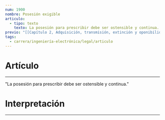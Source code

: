 ```yaml
---
num: 1900
nombre: Posesión exigible
articulo:
  - tipo: texto
    texto: La posesión para prescribir debe ser ostensible y continua.
previo: "[[Capítulo 2, Adquisición, transmisión, extinción y oponibilidad|Capítulo 2, Adquisición, transmisión, extinción y oponibilidad]]"
tags:
  - carrera/ingeniería-electrónica/legal/articulo
---
```

# Artículo
---
"La posesión para prescribir debe ser ostensible y continua."

# Interpretación
---
